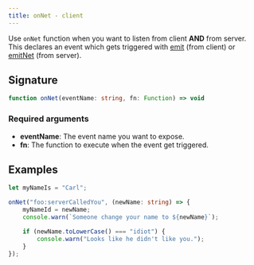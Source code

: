 ```yaml
---
title: onNet - client
---
```


Use `onNet` function when you want to listen from client **AND** from server.\
This declares an event which gets triggered with [emit](/docs/scripting-reference/runtimes/javascript/functions/emit-client) (from client) or [emitNet](/docs/scripting-reference/runtimes/javascript/functions/emitNet-server) (from server).

## Signature

```ts
function onNet(eventName: string, fn: Function) => void
```

### Required arguments

- **eventName**: The event name you want to expose.
- **fn**: The function to execute when the event get triggered.

## Examples

```ts
let myNameIs = "Carl";

onNet("foo:serverCalledYou", (newName: string) => {
    myNameId = newName;
    console.warn(`Someone change your name to ${newName}`);

    if (newName.toLowerCase() === "idiot") {
        console.warn("Looks like he didn't like you.");
    }
});
```
